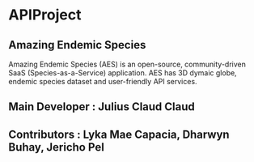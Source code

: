 # APIProject
## Amazing Endemic Species
Amazing Endemic Species (AES) is an open-source, community-driven SaaS (Species-as-a-Service) application. AES has 3D dymaic globe, endemic species dataset and user-friendly API services.

## Main Developer : Julius Claud Claud
## Contributors : Lyka Mae Capacia, Dharwyn Buhay, Jericho Pel

